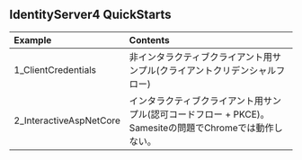## IdentityServer4 QuickStarts

|Example|Contents|
|:--|:--|
|1_ClientCredentials| 非インタラクティブクライアント用サンプル(クライアントクリデンシャルフロー)|
|2_InteractiveAspNetCore|インタラクティブクライアント用サンプル(認可コードフロー + PKCE)。Samesiteの問題でChromeでは動作しない。|
